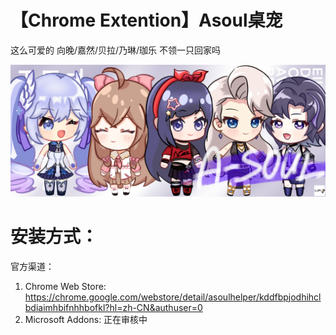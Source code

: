 # 【Chrome Extention】Asoul桌宠

这么可爱的 向晚/嘉然/贝拉/乃琳/珈乐 不领一只回家吗

![image info](images/Banner.png)

# 安装方式：
官方渠道：
1. Chrome Web Store: https://chrome.google.com/webstore/detail/asoulhelper/kddfbpjodhihclbdiaimhbifnhhbofkl?hl=zh-CN&authuser=0
2. Microsoft Addons: 正在审核中
